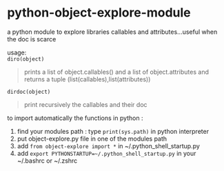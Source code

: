 # python-object-explore-module
a python module to explore libraries callables and attributes...useful when the doc is scarce

usage:<br>
`diro(object)`<br>
>prints a list of object.callables() and a list of object.attributes and returns a tuple (list(callables),list(attributes))<br>

`dirdoc(object)`<br>
>print recursively the callables and their doc<br>

to import automatically the functions in python :
1. find your modules path : type `print(sys.path)` in python interpreter
2. put object-explore.py file in one of the modules path
3. add `from object-explore import *` in ~/.python_shell_startup.py
4. add `export PYTHONSTARTUP=~/.python_shell_startup.py` in your ~/.bashrc or ~/.zshrc

